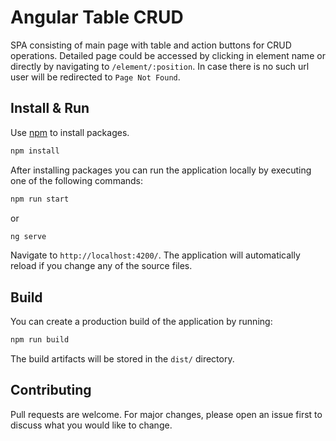 # Angular Table CRUD

SPA consisting of main page with table and action buttons for CRUD operations.
Detailed page could be accessed by clicking in element name or directly by navigating to `/element/:position`.
In case there is no such url user will be redirected to `Page Not Found`.

## Install & Run

Use [npm](https://www.npmjs.com/) to install packages.

```bash
npm install
```

After installing packages you can run the application locally by executing one of the following commands:
```bash
npm run start
```
or
```bash
ng serve
```
Navigate to `http://localhost:4200/`. The application will automatically reload if you change any of the source files.

## Build

You can create a production build of the application by running:

```python
npm run build
```
The build artifacts will be stored in the `dist/` directory.

## Contributing

Pull requests are welcome. For major changes, please open an issue first
to discuss what you would like to change.
